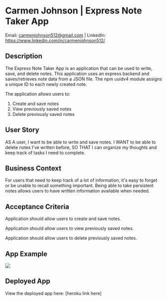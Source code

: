 # Carmen Johnson | Express Note Taker App

Email: carmenjohnson512@gmail.com | LinkedIn: https://www.linkedin.com/in/carmenjohnson512/

## Description

The Express Note Taker App is an application that can be used to write, save, and delete notes. This application uses an express backend and saves/retrieves note data from a JSON file. The npm uuidv4 module assigns a unique ID to each newly created note.

The application allows users to:

1) Create and save notes
2) View previously saved notes
3) Delete previously saved notes

## User Story

AS A user, I want to be able to write and save notes. I WANT to be able to delete notes I've written before, SO THAT I can organize my thoughts and keep track of tasks I need to complete.

## Business Context

For users that need to keep track of a lot of information, it's easy to forget or be unable to recall something important. Being able to take persistent notes allows users to have written information available when needed.

## Acceptance Criteria

Application should allow users to create and save notes.

Application should allow users to view previously saved notes.

Application should allow users to delete previously saved notes.

## App Example
![](express-note-taker-app/Develop/Express_note_taker_app.gif)

## Deployed App

View the deployed app here: [heroku link here]




